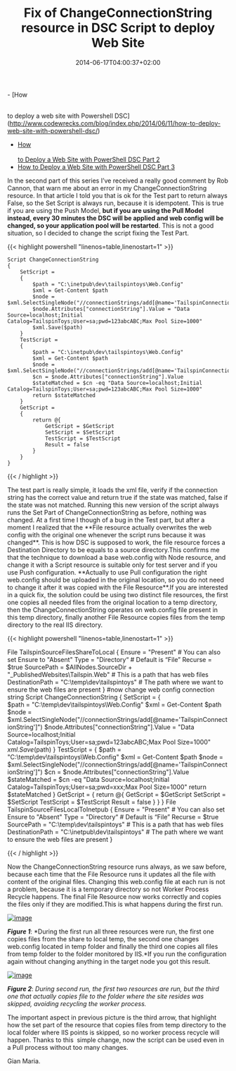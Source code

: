 ﻿---
title: "Fix of ChangeConnectionString resource in DSC Script to deploy Web Site"
description: ""
date: 2014-06-17T04:00:37+02:00
draft: false
tags: [devops]
categories: [DevOps]
---
<!--StartFragment-->- [How  
<br>to deploy a web site with Powershell DSC](http://www.codewrecks.com/blog/index.php/2014/06/11/how-to-deploy-web-site-with-powershell-dsc/)
- [How  
<br>to Deploy a Web Site with PowerShell DSC Part 2](http://www.codewrecks.com/blog/index.php/2014/06/12/how-to-deploy-a-web-site-with-powershell-part-2/)
- [How to Deploy a Web Site with PowerShell DSC Part 3](http://www.codewrecks.com/blog/index.php/2014/06/15/deploying-web-site-with-powershell-dsc-part-3/)

In the second part of this series I’ve received a really good comment by Rob Cannon, that warn me about an error in my ChangeConnectionString resource. In that article I told you that is ok for the Test part to return always False, so the Set Script is always run, because it is idempotent. This is true if you are using the Push Model,  **but if you are using the Pull Model instead, every 30 minutes the DSC will be applied and web config will be changed, so your application pool will be restarted**. This is not a good situation, so I decided to change the script fixing the Test Part.

{{< highlight powershell "linenos=table,linenostart=1" >}}


    Script ChangeConnectionString 
    {
        SetScript =
        {    
            $path = "C:\inetpub\dev\tailspintoys\Web.Config"
            $xml = Get-Content $path 
            $node = $xml.SelectSingleNode("//connectionStrings/add[@name='TailspinConnectionString']")
            $node.Attributes["connectionString"].Value = "Data Source=localhost;Initial Catalog=TailspinToys;User=sa;pwd=123abcABC;Max Pool Size=1000"
            $xml.Save($path)
        }
        TestScript = 
        {
            $path = "C:\inetpub\dev\tailspintoys\Web.Config"
            $xml = Get-Content $path 
            $node = $xml.SelectSingleNode("//connectionStrings/add[@name='TailspinConnectionString']")
            $cn = $node.Attributes["connectionString"].Value
            $stateMatched = $cn -eq "Data Source=localhost;Initial Catalog=TailspinToys;User=sa;pwd=123abcABC;Max Pool Size=1000"
            return $stateMatched
        }
        GetScript = 
        {
            return @{
                GetScript = $GetScript
                SetScript = $SetScript
                TestScript = $TestScript
                Result = false
            }
        } 
    }

{{< / highlight >}}

<!--EndFragment-->The test part is really simple, it loads the xml file, verify if the connection string has the correct value and return true if the state was matched, false if the state was not matched. Running this new version of the script always runs the Set Part of ChangeConnectionString as before, nothing was changed. At a first time I though of a bug in the Test part, but after a moment I realized that the  **File resource actually overwrites the web config with the original one whenever the script runs because it was changed**. This is how DSC is supposed to work, the file resource forces a Destination Directory to be equals to a source directory.This confirms me that the technique to download a base web.config with Node resource, and change it with a Script resource is suitable only for test server and if you use Push configuration.  **Actually to use Pull configuration the right web.config should be uploaded in the original location, so you do not need to change it after it was copied with the File Resource**.If you are interested in a quick fix, the solution could be using two distinct file resources, the first one copies all needed files from the original location to a temp directory, then the ChangeConnectionString operates on web.config file present in this temp directory, finally another File Resource copies files from the temp directory to the real IIS directory.

{{< highlight powershell "linenos=table,linenostart=1" >}}


 File TailspinSourceFilesShareToLocal
    {
        Ensure = "Present"  # You can also set Ensure to "Absent"
        Type = "Directory“ # Default is “File”
        Recurse = $true
        SourcePath = $AllNodes.SourceDir + "_PublishedWebsites\Tailspin.Web" # This is a path that has web files
        DestinationPath = "C:\temp\dev\tailspintoys" # The path where we want to ensure the web files are present
    }
    #now change web config connection string
    Script ChangeConnectionString 
    {
        SetScript =
        {    
            $path = "C:\temp\dev\tailspintoys\Web.Config"
            $xml = Get-Content $path 
            $node = $xml.SelectSingleNode("//connectionStrings/add[@name='TailspinConnectionString']")
            $node.Attributes["connectionString"].Value = "Data Source=localhost;Initial Catalog=TailspinToys;User=sa;pwd=123abcABC;Max Pool Size=1000"
            $xml.Save($path)
        }
        TestScript = 
        {
            $path = "C:\temp\dev\tailspintoys\Web.Config"
            $xml = Get-Content $path 
            $node = $xml.SelectSingleNode("//connectionStrings/add[@name='TailspinConnectionString']")
            $cn = $node.Attributes["connectionString"].Value
            $stateMatched = $cn -eq "Data Source=localhost;Initial Catalog=TailspinToys;User=sa;pwd=xxx;Max Pool Size=1000"
            return $stateMatched
        }
        GetScript = 
        {
            return @{
                GetScript = $GetScript
                SetScript = $SetScript
                TestScript = $TestScript
                Result = false
            }
        } 
    }
    File TailspinSourceFilesLocalToInetpub
    {
        Ensure = "Present"  # You can also set Ensure to "Absent"
        Type = "Directory“ # Default is “File”
        Recurse = $true
        SourcePath = "C:\temp\dev\tailspintoys" # This is a path that has web files
        DestinationPath = "C:\inetpub\dev\tailspintoys" # The path where we want to ensure the web files are present
    }

{{< / highlight >}}

Now the ChangeConnectionString resource runs always, as we saw before, because each time that the File Resource runs it updates all the file with content of the original files. Changing this web.config file at each run is not a problem, because it is a temporary directory so not Worker Process Recycle happens. The final File Resource now works correctly and copies the files only if they are modified.This is what happens during the first run.

[![image](https://www.codewrecks.com/blog/wp-content/uploads/2014/06/image_thumb17.png "image")](https://www.codewrecks.com/blog/wp-content/uploads/2014/06/image17.png)

 ***Figure 1***: *During the first run all three resources were run, the first one copies files from the share to local temp, the second one changes web.config located in temp folder and finally the third one copies all files from temp folder to the folder monitored by IIS.*If you run the configuration again without changing anything in the target node you got this result.

[![image](https://www.codewrecks.com/blog/wp-content/uploads/2014/06/image_thumb18.png "image")](https://www.codewrecks.com/blog/wp-content/uploads/2014/06/image18.png)

 ***Figure 2***: *During second run, the first two resources are run, but the third one that actually copies file to the folder where the site resides was skipped, avoiding recycling the worker process.*

The important aspect in previous picture is the third arrow, that highlight how the set part of the resource that copies files from temp directory to the local folder where IIS points is skipped, so no worker process recycle will happen. Thanks to this  simple change, now the script can be used even in a Pull process without too many changes.

Gian Maria.
